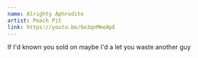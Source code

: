 ```yaml
---
name: Alrighty Aphrodite
artist: Peach Pit
link: https://youtu.be/6e3qnMmeApE
---
```


If I'd known you sold on maybe
I'd a let you waste another guy
